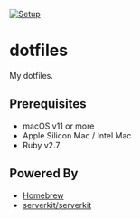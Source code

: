 [![Setup](https://github.com/toshimaru/dotfiles/actions/workflows/main.yml/badge.svg)](https://github.com/toshimaru/dotfiles/actions/workflows/main.yml)

# dotfiles

My dotfiles.

## Prerequisites

- macOS v11 or more
- Apple Silicon Mac / Intel Mac
- Ruby v2.7

## Powered By

* [Homebrew](https://brew.sh/)
* [serverkit/serverkit](https://github.com/serverkit/serverkit)
